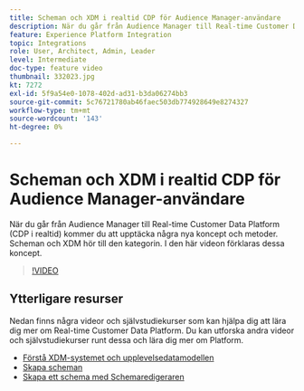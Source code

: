 ```yaml
---
title: Scheman och XDM i realtid CDP för Audience Manager-användare
description: När du går från Audience Manager till Real-time Customer Data Platform (CDP i realtid) kommer du att upptäcka några nya koncept och metoder. Scheman och XDM hör till den kategorin. I den här videon förklaras dessa koncept.
feature: Experience Platform Integration
topic: Integrations
role: User, Architect, Admin, Leader
level: Intermediate
doc-type: feature video
thumbnail: 332023.jpg
kt: 7272
exl-id: 5f9a54e0-1078-402d-ad31-b3da06274bb3
source-git-commit: 5c76721780ab46faec503db774928649e8274327
workflow-type: tm+mt
source-wordcount: '143'
ht-degree: 0%

---
```


# Scheman och XDM i realtid CDP för Audience Manager-användare

När du går från Audience Manager till Real-time Customer Data Platform (CDP i realtid) kommer du att upptäcka några nya koncept och metoder. Scheman och XDM hör till den kategorin. I den här videon förklaras dessa koncept.

>[!VIDEO](https://video.tv.adobe.com/v/332023/?quality=12&learn=on)

## Ytterligare resurser

Nedan finns några videor och självstudiekurser som kan hjälpa dig att lära dig mer om Real-time Customer Data Platform. Du kan utforska andra videor och självstudiekurser runt dessa och lära dig mer om Platform.

* [Förstå XDM-systemet och upplevelsedatamodellen](https://experienceleague.adobe.com/docs/platform-learn/tutorials/schemas/understanding-the-xdm-system-and-experience-data-model.html)
* [Skapa scheman](https://experienceleague.adobe.com/docs/platform-learn/tutorials/schemas/create-your-first-schema-with-out-of-the-box-components.html)
* [Skapa ett schema med Schemaredigeraren](https://experienceleague.adobe.com/docs/experience-platform/xdm/tutorials/create-schema-ui.html?lang=en#getting-started)
